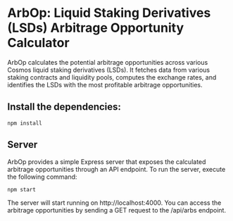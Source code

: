 # ArbOp: Liquid Staking Derivatives (LSDs) Arbitrage Opportunity Calculator

ArbOp calculates the potential arbitrage opportunities across various Cosmos liquid staking derivatives (LSDs). It fetches data from various staking contracts and liquidity pools, computes the exchange rates, and identifies the LSDs with the most profitable arbitrage opportunities.

## Install the dependencies:

`npm install`

## Server

ArbOp provides a simple Express server that exposes the calculated arbitrage opportunities through an API endpoint. To run the server, execute the following command:

`npm start`

The server will start running on http://localhost:4000. You can access the arbitrage opportunities by sending a GET request to the /api/arbs endpoint.
